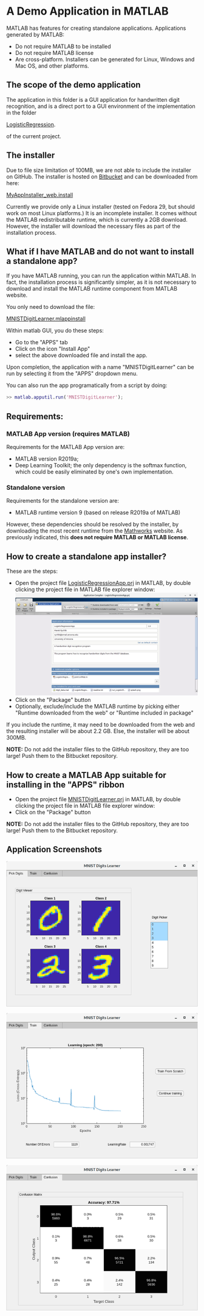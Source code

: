 # A Demo Application in MATLAB
MATLAB has features for creating standalone applications. Applications generated by MATLAB:

- Do not require MATLAB to be installed
- Do not require MATLAB license
- Are cross-platform. Installers can be generated for Linux, Windows and Mac OS, and
other platforms.

## The scope of the demo application

The application in this folder is a GUI application for handwritten
digit recognition, and is a direct port to a GUI environment of the
implementation in the folder

[LogisticRegression](../LogisticRegression).

of the current project.

## The installer

Due to file size limitation of 100MB, we are not able to include the
installer on GitHub.  The installer is hosted on
[Bitbucket](http://bitbucket.org) and can be downloaded from here:

[MyAppInstaller_web.install](https://bitbucket.org/rychlikjobs/worldly-ocr-installer/src/master/LogisticRegressionApp/for_redistribution/MyAppInstaller_web.install)

Currently we provide only a Linux installer (tested on Fedora 29, but
should work on most Linux platforms.)  It is an incomplete
installer. It comes without the MATLAB redistributable runtime, which
is currently a 2GB download. However, the installer will download the
necessary files as part of the installation process.

## What if I have MATLAB and do not want to install a standalone app?
If you have MATLAB running, you can run the application within MATLAB.
In fact, the installation process is significantly simpler, as it is
not necessary to download and install the MATLAB runtime component from
MATLAB website.

You only need to download the file:

[MNISTDigitLearner.mlappinstall](./MNISTDigitLearner.mlappinstall)

Within matlab GUI, you do these steps:
- Go to the "APPS" tab
- Click on the icon "Install App"
- select the above downloaded file and install the app.

Upon completion, the application with a name "MNISTDigitLearner" can
be run by selecting it from the "APPS" dropdown menu.

You can also run the app programatically from a script by doing:

```Matlab
>> matlab.apputil.run('MNISTDigitLearner');
```
## Requirements:
### MATLAB App version (requires MATLAB)

Requirements for the MATLAB App version are:
- MATLAB version R2019a;
- Deep Learning Toolkit; the only dependency is the softmax function, which could be easily eliminated by one's own implementation.

### Standalone version

Requirements for the standalone version are:

- MATLAB runtime version 9 (based on release R2019a of MATLAB)

However, these dependencies should be resolved by the installer, by
downloading the most recent runtime from the
[Mathworks](http://mathworks.com) website. As previously indicated,
this **does not require MATLAB or MATLAB license**.

## How to create a standalone app installer?

These are the steps:

- Open the project file [LogisticRegressionApp.prj](./LogisticRegressionApp.prj) in MATLAB, by double clicking the project file in MATLAB file explorer window:
![StanaloneAppWizard](./images/StanaloneAppWizard.png)
- Click on the "Package" button
- Optionally, exclude/include the MATLAB runtime by picking either "Runtime downloaded from the web"
 or "Runtime included in package"

If you include the runtime, it may need to be downloaded from the web
and the resulting installer will be about 2.2 GB. Else, the installer
will be about 300MB.

**NOTE:** Do not add the installer files to the GitHub repository, they are too large! Push them to the Bitbucket repository.

## How to create a MATLAB App suitable for installing in the "APPS" ribbon

- Open the project file
  [MNISTDigitLearner.prj](./MNISTDigitLearner.prj) in MATLAB, by
  double clicking the project file in MATLAB file explorer window:
- Click on the "Package" button

**NOTE:** Do not add the installer files to the GitHub repository, they are too large! Push them to the Bitbucket repository.

## Application Screenshots

![PickDigits](./images/PickDigits.png)

![Train](./images/Train.png)

![Confusion](./images/Confusion.png)